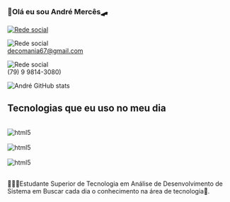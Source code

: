

### 👋Olá eu sou André Mercês🛹

[![Rede social](https://img.shields.io/badge/LinkedIn-0077B5?style=for-the-badge&logo=linkedin&logoColor=white)](https://www.linkedin.com/in/andr%C3%A9merc%C3%AAs/)

![Rede social](https://img.shields.io/badge/Gmail-D14836?style=for-the-badge&logo=gmail&logoColor=white)<br>decomania67@gmail.com

![Rede social](https://img.shields.io/badge/WhatsApp-25D366?style=for-the-badge&logo=whatsapp&logoColor=white)<br>(79) 9 9814-3080)

![André GitHub stats](https://github-readme-stats.vercel.app/api?username=andremerces&show_icons=true&hide=contribs,prs&cache_seconds=86400&theme=radical)

## Tecnologias que eu uso no meu dia

<div style="display: inline_block"><br/>
<img align="center" alt="html5" src="https://img.shields.io/badge/HTML5-E34F26?style=for-the-badge&logo=html5&logoColor=white" />

</div>

<div style="display: inline_block"><br>
<img align="center" alt="html5" src="https://img.shields.io/badge/CSS3-1572B6?style=for-the-badge&logo=css3&logoColor=white" />

</div>

<div style="display: inline_block"><br>
<img align="center" alt="html5" src="https://img.shields.io/badge/JavaScript-F7DF1E?style=for-the-badge&logo=javascript&logoColor=black" />

</div><br>


🧑🏼‍🎓Estudante Superior de Tecnologia em Análise de Desenvolvimento de Sistema em Buscar cada dia o conhecimento na área de tecnologia🔎.
